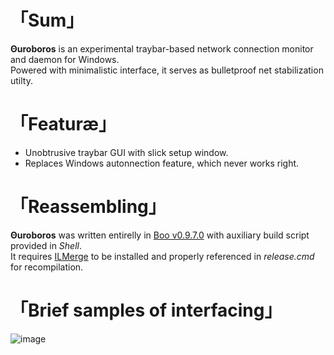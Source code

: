 # 「Sum」
__Θuroboros__ is an experimental traybar-based network connection monitor and daemon for Windows.   
Powered with minimalistic interface, it serves as bulletproof net stabilization utilty.

# 「Featuræ」
* Unobtrusive traybar GUI with slick setup window.
* Replaces Windows autonnection feature, which never works right.

# 「Reassembling」
__Θuroboros__ was written entirelly in [Boo v0.9.7.0](https://github.com/boo-lang/boo) with auxiliary build script provided in _Shell_.  
It requires [ILMerge](https://github.com/Microsoft/ILMerge) to be installed and properly referenced in _release.cmd_ for recompilation.

# 「Brief samples of interfacing」
![image](https://user-images.githubusercontent.com/8768470/31864639-61f1de3c-b769-11e7-8258-d01e29aa7fc7.png)

